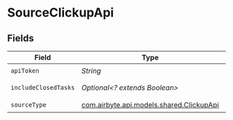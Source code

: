 # SourceClickupApi


## Fields

| Field                                                                                                                                                                                  | Type                                                                                                                                                                                   | Required                                                                                                                                                                               | Description                                                                                                                                                                            |
| -------------------------------------------------------------------------------------------------------------------------------------------------------------------------------------- | -------------------------------------------------------------------------------------------------------------------------------------------------------------------------------------- | -------------------------------------------------------------------------------------------------------------------------------------------------------------------------------------- | -------------------------------------------------------------------------------------------------------------------------------------------------------------------------------------- |
| `apiToken`                                                                                                                                                                             | *String*                                                                                                                                                                               | :heavy_check_mark:                                                                                                                                                                     | Every ClickUp API call required authentication. This field is your personal API token. See <a href="https://clickup.com/api/developer-portal/authentication/#personal-token">here</a>. |
| `includeClosedTasks`                                                                                                                                                                   | *Optional<? extends Boolean>*                                                                                                                                                          | :heavy_minus_sign:                                                                                                                                                                     | Include or exclude closed tasks. By default, they are excluded. See <a https://clickup.com/api/clickupreference/operation/GetTasks/#!in=query&path=include_closed&t=request">here</a>. |
| `sourceType`                                                                                                                                                                           | [com.airbyte.api.models.shared.ClickupApi](../../models/shared/ClickupApi.md)                                                                                                          | :heavy_check_mark:                                                                                                                                                                     | N/A                                                                                                                                                                                    |